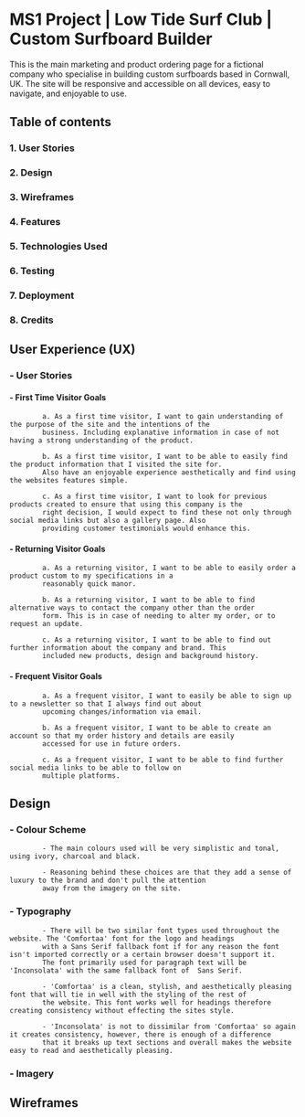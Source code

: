 # MS1 Project | Low Tide Surf Club | Custom Surfboard Builder

<!--Add live link project here-->

This is the main marketing and product ordering page for a fictional company who specialise in building custom surfboards
based in Cornwall, UK. The site will be responsive and accessible on all devices, easy to navigate, and enjoyable to use.

## Table of contents
### 1. User Stories
### 2. Design
### 3. Wireframes
### 4. Features
### 5. Technologies Used
### 6. Testing
### 7. Deployment
### 8. Credits

## User Experience (UX)
### - User Stories
####    - First Time Visitor Goals

            a. As a first time visitor, I want to gain understanding of the purpose of the site and the intentions of the
            business. Including explanative information in case of not having a strong understanding of the product.

            b. As a first time visitor, I want to be able to easily find the product information that I visited the site for.
            Also have an enjoyable experience aesthetically and find using the websites features simple.
            
            c. As a first time visitor, I want to look for previous products created to ensure that using this company is the
            right decision, I would expect to find these not only through social media links but also a gallery page. Also
            providing customer testimonials would enhance this.

####    - Returning Visitor Goals

            a. As a returning visitor, I want to be able to easily order a product custom to my specifications in a
            reasonably quick manor.

            b. As a returning visitor, I want to be able to find alternative ways to contact the company other than the order
            form. This is in case of needing to alter my order, or to request an update.

            c. As a returning visitor, I want to be able to find out further information about the company and brand. This
            included new products, design and background history.

####    - Frequent Visitor Goals

            a. As a frequent visitor, I want to easily be able to sign up to a newsletter so that I always find out about 
            upcoming changes/information via email.

            b. As a frequent visitor, I want to be able to create an account so that my order history and details are easily 
            accessed for use in future orders.

            c. As a frequent visitor, I want to be able to find further social media links to be able to follow on 
            multiple platforms.

## Design
###     - Colour Scheme

            - The main colours used will be very simplistic and tonal, using ivory, charcoal and black.

            - Reasoning behind these choices are that they add a sense of luxury to the brand and don't pull the attention 
            away from the imagery on the site.

###     - Typography

            - There will be two similar font types used throughout the website. The 'Comfortaa' font for the logo and headings 
            with a Sans Serif fallback font if for any reason the font isn't imported correctly or a certain browser doesn't support it. 
            The font primarily used for paragraph text will be 'Inconsolata' with the same fallback font of  Sans Serif.
            
            - 'Comfortaa' is a clean, stylish, and aesthetically pleasing font that will tie in well with the styling of the rest of
            the website. This font works well for headings therefore creating consistency without effecting the sites style.

            - 'Inconsolata' is not to dissimilar from 'Comfortaa' so again it creates consistency, however, there is enough of a difference
            that it breaks up text sections and overall makes the website easy to read and aesthetically pleasing.

###     - Imagery

## Wireframes
